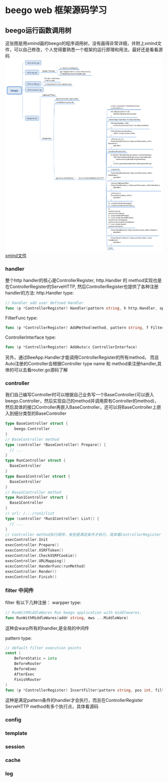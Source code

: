 # beego web 框架源码学习

## beego运行函数调用树
这张图是用xmind画的beego的程序调用树，没有画得非常详细，并附上xmind文件，可以自己修改，个人觉得要熟悉一个框架的运行原理和用法，最好还是看看源码
![beego](image/beego.png)
[xmind文件](../xmind/beego.xmind)

### handler
整个http handler的核心是ControllerRegister, 
http.Handler 的 method实现也是在ControllerRegister的ServeHTTP, 
然后ControllerRegister也提供了各种注册handler的方法:
http.Handler type:
```go
// Handler add user defined Handler
func (p *ControllerRegister) Handler(pattern string, h http.Handler, options ...interface{})
```
FilterFunc type:
```go
func (p *ControllerRegister) AddMethod(method, pattern string, f FilterFunc)
```
ControllerInterface type:
```go
func (p *ControllerRegister) AddAuto(c ControllerInterface)
```
另外，通过BeeApp.Handler才能调用ControllerRegister的所有method，
而且Auto注册的Controller会根据Controller type name 和 method来注册handler,具体的可以去看router.go源码了解

### controller
我们自己编写Controller时可以根据自己业务写一个BaseController(可以嵌入beego.Controller，然后实现自己的method并调用原有Controller的method)，然后具体的接口Controller再嵌入BaseController，还可以将BaseController上嵌入到细分类型的BaseController

```go
type BaseController struct {
	beego.Controller
}
// BaseController method
type (controller *BaseController) Prepare() {
  // ...
}
type RunController struct {
  BaseController
}
type Base1Controller struct {
  BaseController
}
// Base1Controller method
type Run1Controller struct {
  Base1Controller
}
// url: /.../run1/list
type (controller *Run1Controller) List() {
  // ...
}
// Controller method执行顺序，有些是满足条件才执行，具体看ControllerRegister ServeHTTP method源码
execController.Init
execController.Prepare()
execController.XSRFToken()
execController.CheckXSRFCookie()
execController.URLMapping()
ececController.HanderFunc(runMethod)
execController.Render()
execController.Finish()
```

### filter 中间件
filter 有以下几种注册：
warpper type: 
```go
// RunWithMiddleWares Run beego application with middlewares.
func RunWithMiddleWares(addr string, mws ...MiddleWare)
```
这种会warp所有的handler,是全局的中间件

pattern type:
```go
// default filter execution points
const (
	BeforeStatic = iota
	BeforeRouter
	BeforeExec
	AfterExec
	FinishRouter
)
func (p *ControllerRegister) InsertFilter(pattern string, pos int, filter FilterFunc, params ...bool) error
```
这种是满足pattern条件的handler才会执行，而且在ControllerRegister ServeHTTP method有多个执行点，具体看源码

### config

### template

### session

### cache

### log